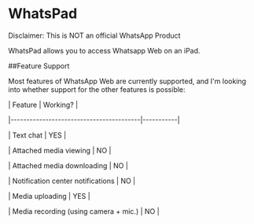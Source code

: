 # WhatsPad



Disclaimer: This is NOT an official WhatsApp Product



WhatsPad allows you to access Whatsapp Web on an iPad.



##Feature Support



Most features of WhatsApp Web are currently supported, and I'm looking into whether support for the other features is possible:



| Feature                                 | Working?  |

|-----------------------------------------|-----------|

| Text chat                               | YES       |

| Attached media viewing                  | NO       |

| Attached media downloading              | NO       |

| Notification center notifications       | NO       |

| Media uploading                         | YES       |

| Media recording (using camera + mic.)   | NO        |

